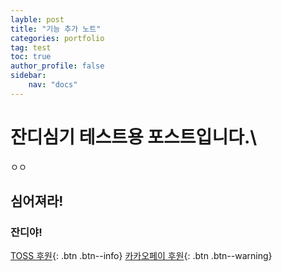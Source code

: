 ```yaml
---
layble: post
title: "기능 추가 노트"
categories: portfolio
tag: test
toc: true
author_profile: false
sidebar:
    nav: "docs"
---
```


# 잔디심기 테스트용 포스트입니다.\
ㅇㅇ
## 심어져라!

### 잔디야!









[TOSS 후원](https://toss.me/xenco){: .btn .btn--info} [카카오페이 후원](https://qr.kakaopay.com/FUkkd3RsA){: .btn .btn--warning}